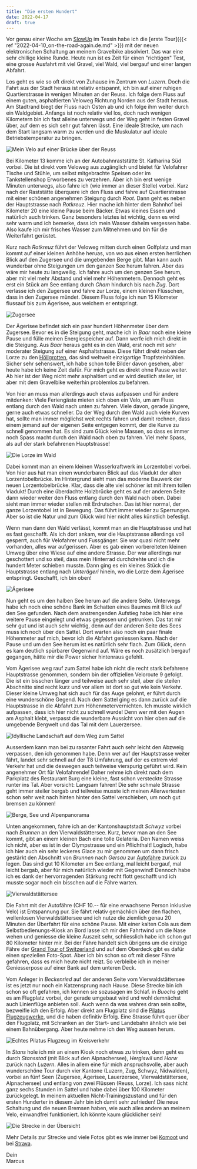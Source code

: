 ```yaml
---
title: "Die ersten Hundert"
date: 2022-04-17
draft: true
---
```


Vor genau einer Woche am [SlowUp](https://www.slowup.ch/) im Tessin habe ich die [erste Tour]({{< ref "2022-04-10_on-the-road-again.de.md" >}}) mit der neuen elektronischen Schaltung an meinem Gravelbike absolviert. Das war eine sehr chillige kleine Runde. Heute nun ist es Zeit für einen "richtigen" Test, eine grosse Ausfahrt mit viel Gravel, viel Wald, viel bergauf und einer langen Abfahrt.

Los geht es wie so oft direkt von Zuhause im Zentrum von *Luzern*. Doch die Fahrt aus der Stadt heraus ist relativ entspannt, ich bin auf einer ruhigen Quartierstrasse in wenigen Minuten an der Reuss. Ich folge dem Fluss auf einem guten, asphaltierten Veloweg Richtung Norden aus der Stadt heraus. Am Stadtrand biegt der Fluss nach Osten ab und ich folge ihm weiter durch ein Waldgebiet. Anfangs ist noch relativ viel los, doch nach wenigen Kilometern bin ich fast alleine unterwegs und der Weg geht in festen Gravel über, auf dem es sich sehr gut fahren lässt. Eine ideale Strecke, um nach dem Start langsam warm zu werden und die Muskulatur auf ideale Betriebstemperatur zu bringen.

![Mein Velo auf einer Brücke über der Reuss](/images/blog/2022-04-17_001.jpg)

Bei Kilometer 13 komme ich an der Autobahnraststätte St. Katharina Süd vorbei. Die ist direkt vom Veloweg aus zugänglich und bietet für Velofahrer Tische und Stühle, um selbst mitgebrachte Speisen oder im Tankstellenshop Erworbenes zu verzehren. Aber ich bin erst wenige Minuten unterwegs, also fahre ich (wie immer an dieser Stelle) vorbei. Kurz nach der Raststätte überquere ich den Fluss und fahre auf Quartierstrasse mit einer schönen angenehmen Steigung durch *Root*. Dann geht es neben der Hauptstrasse nach *Rotkreuz*. Hier mache ich hinter dem Bahnhof bei Kilometer 20 eine kleine Pause beim Bäcker. Etwas kleines Essen und natürlich auch trinken. Ganz besonders letztes ist wichtig, denn es wird sehr warm und ich bemerke, dass ich mein Wasser daheim vergessen habe. Also kaufe ich mir frisches Wasser zum Mitnehmen und bin für die Weiterfahrt gerüstet.

Kurz nach *Rotkreuz* führt der Veloweg mitten durch einen Golfplatz und man kommt auf einer kleinen Anhöhe heruas, von wo aus einen ersten herrlichen Blick auf den Zugersee und die umgebenden Berge gibt. Man kann auch wunderbar ohne Steigungen um den ganzen See herum fahren. Aber das wäre mir heute zu langweilig. Ich fahre auch um den genzen See herum, aber mit viel mehr Abstand und viel mehr Höhenmetern. Dennoch geht es erst ein Stück am See entlang durch *Cham* hindurch bis nach *Zug*. Dort verlasse ich den Zugersee und fahre zur Lorze, einem kleinen Flüsschen, dass in den Zugersee mündet. Diesem Fluss folge ich nun 15 Kilometer flussauf bis zum Ägerisee, aus welchem er entspringt.

![Zugersee](/images/blog/2022-04-17_002.jpg)

Der Ägerisee befindet sich ein paar hundert Höhenmeter über dem Zugersee. Bevor es in die Steigung geht, mache ich in *Baar* noch eine kleine Pause und fülle meinen Energiespeicher auf. Dann werfe ich mich direkt in die Steigung. Aus *Baar* heraus geht es in den Wald, erst noch mit sehr moderater Steigung auf einer Asphaltstrasse. Diese führt direkt neben der Lorze zu den [Höllgrotten](https://www.hoellgrotten.ch/), das sind weltweit einzigartige Tropfsteinhöhlen. Sicher sehr sehenswert, ich habe schon tolle Bilder davon gesehen, aber heute habe ich keine Zeit dafür. Für mich geht es direkt ohne Pause weiter. Ab hier ist der Weg nicht mehr asphaltiert und er wird deutlich steiler, ist aber mit dem Gravelbike weiterhin problemlos zu befahren.

Von hier an muss man allerdings auch etwas aufpassen und für andere mitdenken: Viele Feriengäste mieten sich oben ein Velo, um am Fluss entlang durch den Wald nach unten zu fahren. Viele davon, gerade jüngere, gerne auch etwas schneller. Da der Weg durch den Wald auch viele Kurven hat, sollte man immer möglichst weit rechts fahren und damit rechnen, dass einem jemand auf der eigenen Seite entgegen kommt, der die Kurve zu schnell genommen hat. Es sind zum Glück keine Massen, so dass es immer noch Spass macht durch den Wald nach oben zu fahren. Viel mehr Spass, als auf der stark befahrenen Hauptstrasse!

![Die Lorze im Wald](/images/blog/2022-04-17_003.jpg)

Dabei kommt man an einem kleinen Wasserkraftwerk im Lorzentobel vorbei. Von hier aus hat man einen wunderbaren Blick auf das Viadukt der alten Lorzentobelbrücke. Im Hintergrund sieht man das moderne Bauwerk der neuen Lorzentobelbrücke. Klar, dass die alte viel schöner ist mit ihrem tollen Viadukt! Durch eine überdachte Holzbrücke geht es auf der anderen Seite dann wieder weiter den Fluss entlang durch den Wald nach oben. Dabei sieht man immer wieder stellen mit Erdrutschen. Das ist hier normal, der ganze Lorzentobel ist in Bewegung. Das führt immer wieder zu Sperrungen. Aber so ist die Natur und zum Glück wird hier nicht alles künstlich befestigt.

Wenn man dann den Wald verlässt, kommt man an die Hauptstrasse und hat es fast geschafft. Als ich dort ankam, war die Hauptstrasse allerdings voll gesperrt, auch für Velofahrer und Fussgänger. Sie war quasi nicht mehr vorhanden, alles war aufgerissen. Aber es gab einen vorbereiteten kleinen Umweg über eine Wiese auf eine andere Strasse. Der war allerdings nur geschottert und so steil, dass mein Hinterrad durchdrehte und ich die hundert Meter schieben musste. Dann ging es ein kleines Stück die Hauptstrasse entlang nach *Unterägeri* hinein, wo die Lorze dem Ägerisee entspringt. Geschafft, ich bin oben!

![Ägerisee](/images/blog/2022-04-17_004.jpg)

Nun geht es um den halben See herum auf die andere Seite. Unterwegs habe ich noch eine schöne Bank im Schatten eines Baumes mit Blick auf den See gefunden. Nach dem anstrengenden Aufstieg habe ich hier eine weitere Pause eingelegt und etwas gegessen und getrunken. Das tat mir sehr gut und ist auch sehr wichtig, denn auf der anderen Seite des Sees muss ich noch über den Sattel. Dort warten also noch ein paar finale Höhenmeter auf mich, bevor ich die Abfahrt geniessen kann. Nach der Pause und um den See herum ist es natürlich sehr flach. Zum Glück, denn es kam deutlich spürbarer Gegenwind auf. Wäre es noch zusätzlich bergauf gegangen, hätte mir die Power sicher hintenraus gefehlt.

Vom Ägerisee weg rauf zum Sattel habe ich nicht die recht stark befahrene Hauptstrasse genommen, sondern bin der offiziellen Veloroute 9 gefolgt. Die ist ein bisschen länger und teilweise auch sehr steil, aber die steilen Abschnitte sind recht kurz und vor allem ist dort so gut wie kein Verkehr. Dieser kleine Umweg hat sich auch für das Auge gelohnt, er führt durch eine wunderschöne Gegend. Nach dem Sattel ging es dann zurück auf die Hauptstrasse in die Abfahrt zum Höhenmetervernichten. Ich musste wirklich aufpassen, dass ich hier nicht zu schnell wurde! Denn wer mit den Augen am Asphalt klebt, verpasst die wunderbare Aussicht von hier oben auf die umgebende Bergwelt und das Tal mit dem Lauerzersee.

![Idyllische Landschaft auf dem Weg zum Sattel](/images/blog/2022-04-17_005.jpg)

Ausserdem kann man bei zu rasanter Fahrt auch sehr leicht den Abzweig verpassen, den ich genommen habe. Denn wer auf der Hauptstrasse weiter fährt, landet sehr schnell auf der T8 Umfahrung, auf der es extrem viel Verkehr hat und die deswegen auch teilweise vierspurig geführt wird. Kein angenehmer Ort für Velofahrende! Daher nehme ich direkt nach dem Parkplatz des Restaurant Burg eine kleine, fast schon versteckte Strasse runter ins Tal. Aber vorsicht: Langsam fahren! Die sehr schmale Strasse geht immer steiler bergab und teilweise musste ich meinen Allerwertesten schon sehr weit nach hinten hinter den Sattel verschieben, um noch gut bremsen zu können!

![Berge, See und Alpenpanorama](/images/blog/2022-04-17_006.jpg)

Unten angekommen, fahre ich an der Kantonshauptstadt *Schwyz* vorbei nach *Brunnen* an den Vierwaldstättersee. Kurz, bevor man an den See kommt, gibt an einem kleinen Bach eine tolle Gelateria. Den Namen weiss ich nicht, aber es ist in der Olympstrasse und ein Pflichthalt! Logisch, habe ich hier auch ein sehr leckeres Glace zu mir genommen um dann frisch gestärkt den Abschnitt von *Brunnen* nach *Gersau* zur [Autofähre](https://www.autofaehre.ch/) zurück zu legen. Das sind gut 10 Kilometer am See entlang, mal leicht bergauf, mal leicht bergab, aber für mich natürlich wieder mit Gegenwind! Dennoch habe ich es dank der hervorragenden Stärkung recht flott geschafft und ich musste sogar noch ein bisschen auf die Fähre warten.

![Vierwaldstättersee](/images/blog/2022-04-17_007.jpg)

Die Fahrt mit der Autofähre (CHF 10.-- für eine erwachsene Person inklusive Velo) ist Entspannung pur. Sie fährt relativ gemächlich über den flachen, wellenlosen Vierwaldstättersee und ich nutze die ziemlich genau 20 Minuten der Überfahrt für eine schöne Pause. Mit einer kalten Cola aus dem Selbstbedienungs-Kiosk an Bord lasse ich mir den Fahrtwind um die Nase wehen und geniesse die kleine Auszeit sehr, schliesslich habe ich schon gut 80 Kilometer hinter mir. Bei der Fähre handelt sich übrigens um die einzige Fähre der [Grand Tour of Switzerland](https://grandtour.myswitzerland.com/) und auf dem Oberdeck gibt es dafür einen speziellen Foto-Spot. Aber ich bin schon so oft mit dieser Fähre gefahren, dass es mich heute nicht reizt. So verbleibe ich in meiner Geniesserpose auf einer Bank auf dem unteren Deck.

Vom Anleger in *Beckenried* auf der anderen Seite vom Vierwaldstättersee ist es jetzt nur noch ein Katzensprung nach Hause. Diese Strecke bin ich schon so oft gefahren, ich kennen sie sozusagen im Schlaf. in *Buochs* geht es am Flugplatz vorbei, der gerade umgebaut wird und wohl demnächst auch Linienflüge anbieten soll. Auch wenn da was wahres dran sein sollte, bezweifle ich den Erfolg. Aber direkt am Flugplatz sind die [Pilatus Flugzeugwerke](https://www.pilatus-aircraft.com/), und die haben definitiv Erfolg. Eine Strasse führt quer über den Flugplatz, mit Schranken an der Start- und Landebahn ähnlich wie bei einem Bahnübergang. Aber heute nehme ich den Weg aussen herum.

![Echtes Pilatus Flugzeug im Kreisverkehr](/images/blog/2022-04-17_008.jpg)

In *Stans* hole ich mir an einem Kiosk noch etwas zu trinken, denn geht es durch *Stansstad* (mit Blick auf den Alpnachersee), *Hergiswil* und *Horw* zurück nach *Luzern*. Alles in allem eine für mich anspruchsvolle, aber auch wunderschöne Tour durch vier Kantone (Luzern, Zug, Schwyz, Nidwalden), vorbei an fünf Seen (Zugersee, Ägerisee, Lauerzersee, Vierwaldstättersee, Alpnachersee) und entlang von zwei Flüssen (Reuss, Lorze). Ich sass nicht ganz sechs Stunden im Sattel und habe dabei über 100 Kilometer zurückgelegt. In meinem aktuellen Nicht-Trainingszustand und für den ersten Hunderter in diesem Jahr bin ich damit sehr zufrieden! Die neue Schaltung und die neuen Bremsen haben, wie auch alles andere an meinem Velo, einwandfrei funktioniert. Ich könnte kaum glücklicher sein!

![Die Strecke in der Übersicht](/images/blog/2022-04-17_komoot.png)

Mehr Details zur Strecke und viele Fotos gibt es wie immer bei [Komoot](https://www.komoot.de/tour/740691009/zoom) und bei [Strava](https://www.strava.com/activities/6998174111).

Dein  
Marcus

